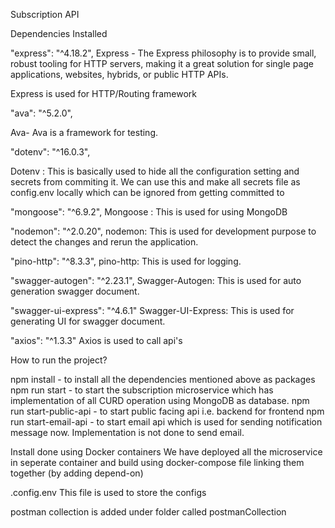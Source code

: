 Subscription API

Dependencies Installed 

"express": "^4.18.2",
Express - The Express philosophy is to provide small, robust tooling for HTTP servers, making it a great solution for single page applications, websites, hybrids, or public HTTP APIs.

Express is used for HTTP/Routing framework

"ava": "^5.2.0",

Ava- Ava is a framework for testing.

"dotenv": "^16.0.3",

Dotenv : This is basically used to hide all the configuration setting and secrets from commiting it. We can use this and make all secrets file as config.env locally which can be ignored from getting committed to 
   
"mongoose": "^6.9.2",
 Mongoose : This is used for using MongoDB
 
"nodemon": "^2.0.20",
nodemon: This is used for development purpose to detect the changes and rerun the application.

"pino-http": "^8.3.3",
pino-http: This is used for logging.

"swagger-autogen": "^2.23.1",
Swagger-Autogen: This is used for auto generation swagger document.

"swagger-ui-express": "^4.6.1"
Swagger-UI-Express: This is used for generating UI for swagger document.

"axios": "^1.3.3"
Axios is used to call api's


How to run the project?

npm install - to install all the dependencies mentioned above as packages
npm run start - to start the subscription microservice which has implementation of all CURD operation using MongoDB as database.
npm run start-public-api - to start public facing api i.e. backend for frontend
npm run start-email-api - to start email api which is used for sending notification message now. Implementation is not done to send email.


Install done using Docker containers
We have deployed all the microservice in seperate container and build using docker-compose file linking them together (by adding depend-on)

.config.env 
This file is used to store the configs

postman collection is added under folder called postmanCollection



